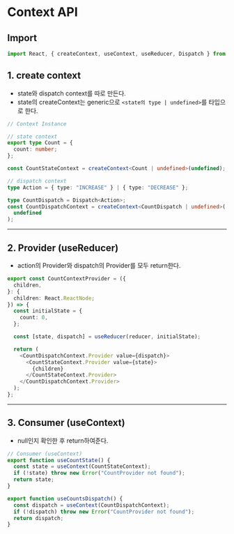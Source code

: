 # Context API

## Import

```ts
import React, { createContext, useContext, useReducer, Dispatch } from "react";
```

## 1. create context

- state와 dispatch context를 따로 만든다.
- state의 createContext는 generic으로 `<state의 type | undefined>`를 타입으로 한다.

```ts
// Context Instance

// state context
export type Count = {
  count: number;
};

const CountStateContext = createContext<Count | undefined>(undefined);

// dispatch context
type Action = { type: "INCREASE" } | { type: "DECREASE" };

type CountDispatch = Dispatch<Action>;
const CountDispatchContext = createContext<CountDispatch | undefined>(
  undefined
);
```

---

## 2. Provider (useReducer)

- action의 Provider와 dispatch의 Provider를 모두 return한다.

```ts
export const CountContextProvider = ({
  children,
}: {
  children: React.ReactNode;
}) => {
  const initialState = {
    count: 0,
  };

  const [state, dispatch] = useReducer(reducer, initialState);

  return (
    <CountDispatchContext.Provider value={dispatch}>
      <CountStateContext.Provider value={state}>
        {children}
      </CountStateContext.Provider>
    </CountDispatchContext.Provider>
  );
};
```

---

## 3. Consumer (useContext)

- null인지 확인한 후 return하여준다.

```ts
// Consumer (useContext)
export function useCountState() {
  const state = useContext(CountStateContext);
  if (!state) throw new Error("CountProvider not found");
  return state;
}

export function useCountsDispatch() {
  const dispatch = useContext(CountDispatchContext);
  if (!dispatch) throw new Error("CountProvider not found");
  return dispatch;
}
```
